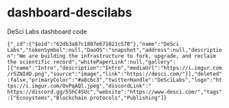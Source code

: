 # dashboard-descilabs
DeSci Labs dashboard code

```{"_id":{"$oid":"62db3a87c1807e671021c570"},"name":"DeSci Labs","tokenSymbol":null,"DaoOS":"snapshot","address":null,"description":"We are building the infrastructure to fork, upgrade, and reclaim the scientific record","whitePaperLink":null,"gallery":[{"name":"Intro","description":"Intro","mediaUrl":"https://i.imgur.com/r5ZNIdO.png","source":"image","link":"https://desci.com/"}],"deleted":false,"primaryColor":"#a8c6c3","twitterHandle":"DeSciLabs","logo":"https://i.imgur.com/OvPqAQl.jpeg","discordLink":" https://discord.gg/5ShC4SUc","website":"https://www.desci.com/","tags":["Ecosystems","Blockchain protocols","Publishing"]}```
